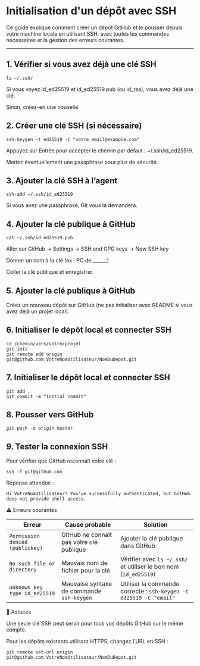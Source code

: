 # Initialisation d'un dépôt avec SSH


Ce guide explique comment créer un dépôt GitHub et le pousser depuis votre machine locale en utilisant SSH, avec toutes les commandes nécessaires et la gestion des erreurs courantes.

---

## 1. Vérifier si vous avez déjà une clé SSH

```
ls ~/.ssh/
```

Si vous voyez id_ed25519 et id_ed25519.pub (ou id_rsa), vous avez déjà une clé.

Sinon, créez-en une nouvelle.

## 2. Créer une clé SSH (si nécessaire)

```
ssh-keygen -t ed25519 -C "votre_email@example.com"
```

Appuyez sur Entrée pour accepter le chemin par défaut : ~/.ssh/id_ed25519.

Mettez éventuellement une passphrase pour plus de sécurité.

## 3. Ajouter la clé SSH à l’agent

```
ssh-add ~/.ssh/id_ed25519
```
Si vous avez une passphrase, Git vous la demandera.

## 4. Ajouter la clé publique à GitHub

```
cat ~/.ssh/id_ed25519.pub
```
Aller sur GitHub → Settings → SSH and GPG keys → New SSH key

Donner un nom à la clé (ex : PC de ______)

Coller la clé publique et enregistrer.

## 5. Ajouter la clé publique à GitHub

Créez un nouveau dépôt sur GitHub (ne pas initialiser avec README si vous avez déjà un projet local).

## 6. Initialiser le dépôt local et connecter SSH

```
cd /chemin/vers/votre/projet
git init
git remote add origin git@github.com:VotreNomUtilisateur/NomDuDepot.git
```

## 7. Initialiser le dépôt local et connecter SSH

```
git add .
git commit -m "Initial commit"
```

## 8. Pousser vers GitHub

```
git push -u origin master
```

## 9. Tester la connexion SSH

Pour vérifier que GitHub reconnaît votre clé :
```
ssh -T git@github.com
```

Réponse attendue :
```
Hi VotreNomUtilisateur! You've successfully authenticated, but GitHub does not provide shell access.
```

⚠️ Erreurs courantes

| Erreur | Cause probable | Solution |
|--------|----------------|----------|
| `Permission denied (publickey)` | GitHub ne connaît pas votre clé publique | Ajouter la clé publique dans GitHub |
| `No such file or directory` | Mauvais nom de fichier pour la clé | Vérifier avec `ls ~/.ssh/` et utiliser le bon nom (`id_ed25519`) |
| `unknown key type id_ed25519` | Mauvaise syntaxe de commande `ssh-keygen` | Utiliser la commande correcte : `ssh-keygen -t ed25519 -C "email"` |

🔑 Astuces

Une seule clé SSH peut servir pour tous vos dépôts GitHub sur le même compte.

Pour les dépôts existants utilisant HTTPS, changez l’URL en SSH :
```
git remote set-url origin git@github.com:VotreNomUtilisateur/NomDuDepot.git
```